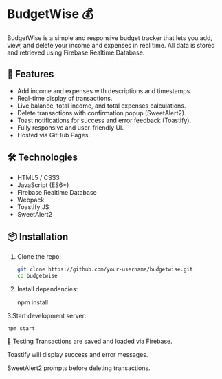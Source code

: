 # BudgetWise 💰

BudgetWise is a simple and responsive budget tracker that lets you add, view, and delete your income and expenses in real time. All data is stored and retrieved using Firebase Realtime Database.

## 🚀 Features

- Add income and expenses with descriptions and timestamps.
- Real-time display of transactions.
- Live balance, total income, and total expenses calculations.
- Delete transactions with confirmation popup (SweetAlert2).
- Toast notifications for success and error feedback (Toastify).
- Fully responsive and user-friendly UI.
- Hosted via GitHub Pages.

## 🛠️ Technologies

- HTML5 / CSS3
- JavaScript (ES6+)
- Firebase Realtime Database
- Webpack
- Toastify JS
- SweetAlert2

## 📦 Installation

1. Clone the repo:

   ```bash
   git clone https://github.com/your-username/budgetwise.git
   cd budgetwise
   ```

2. Install dependencies:

   npm install

3.Start development server:

    npm start

🧪 Testing
Transactions are saved and loaded via Firebase.

Toastify will display success and error messages.

SweetAlert2 prompts before deleting transactions.
